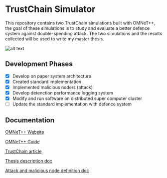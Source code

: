 # TrustChain Simulator
This repository contains two TrustChain simulations built with OMNeT++, the goal of these simulations is to study and evaluate a better defence system against double-spending attack. The two simulations and the results collected will be used to write my master thesis.

![alt text](https://raw.githubusercontent.com/umeer/TrustChain-Simulator/master/MATLAB%20Graphs/network_graph_image.JPG)

## Development Phases
- [x] Develop on paper system architecture
- [x] Created standard implementation
- [x] Implemented malicious node/s (attack)
- [x] Develop detenction performance logging system
- [x] Modify and run software on distributed super computer cluster
- [ ] Update the standard implementation with defence system

## Documentation
[OMNeT++ Website](https://omnetpp.org/)

[OMNeT++ Guide](https://doc.omnetpp.org/omnetpp/manual/)

[TrustChain article](https://www.sciencedirect.com/science/article/pii/S0167739X17318988)

[Thesis description doc](https://www.overleaf.com/read/mqxnswyjzcbm)

[Attack and malicious node definition doc](https://www.overleaf.com/read/wmnnttvdggzb)




